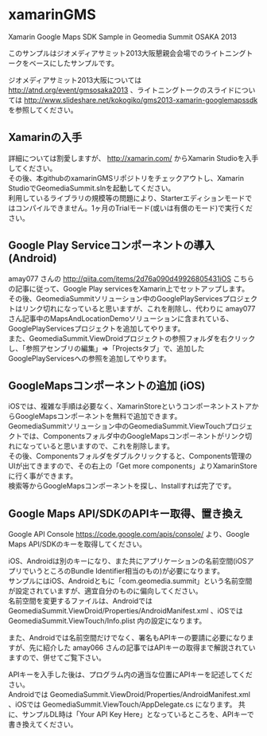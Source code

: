xamarinGMS
==========

Xamarin Google Maps SDK Sample in Geomedia Summit OSAKA 2013

このサンプルはジオメディアサミット2013大阪懇親会会場でのライトニングトークをベースにしたサンプルです。

ジオメディアサミット2013大阪については http://atnd.org/event/gmsosaka2013 、ライトニングトークのスライドについては http://www.slideshare.net/kokogiko/gms2013-xamarin-googlemapssdk を参照してください。

Xamarinの入手
---------------

詳細については割愛しますが、 http://xamarin.com/ からXamarin Studioを入手してください。  
その後、本githubのxamarinGMSリポジトリをチェックアウトし、Xamarin StudioでGeomediaSummit.slnを起動してください。  
利用しているライブラリの規模等の問題により、Starterエディションモードではコンパイルできません。1ヶ月のTrialモード(或いは有償のモード)で実行ください。

Google Play Serviceコンポーネントの導入 (Android)
---------------
amay077 さんの http://qiita.com/items/2d76a090d49926805431iOS こちらの記事に従って、Google Play servicesをXamarin上でセットアップします。  
その後、GeomediaSummitソリューション中のGooglePlayServicesプロジェクトはリンク切れになっていると思いますが、これを削除し、代わりに
amay077さん記事中のMapsAndLocationDemoソリューションに含まれている、GooglePlayServicesプロジェクトを追加してやります。  
また、GeomediaSummit.ViewDroidプロジェクトの参照フォルダを右クリックし、「参照アセンブリの編集」=>「Projectsタブ」で、追加したGooglePlayServicesへの参照を追加してやります。

GoogleMapsコンポーネントの追加 (iOS)
---------------
iOSでは、複雑な手順は必要なく、XamarinStoreというコンポーネントストアからGoogleMapsコンポーネントを無料で追加できます。  
GeomediaSummitソリューション中のGeomediaSummit.ViewTouchプロジェクトでは、Componentsフォルダ中のGoogleMapsコンポーネントがリンク切れになっていると思いますので、これを削除します。  
その後、Componentsフォルダをダブルクリックすると、Components管理のUIが出てきますので、その右上の「Get more components」よりXamarinStoreに行く事ができます。  
検索等からGoogleMapsコンポーネントを探し、Installすれば完了です。

Google Maps API/SDKのAPIキー取得、置き換え
---------------
Google API Console https://code.google.com/apis/console/ より、Google Maps API/SDKのキーを取得してください。

iOS、Androidは別のキーになり、また共にアプリケーションの名前空間(iOSアプリでいうところのBundle Identifier相当のもの)が必要になります。  
サンプルにはiOS、Androidともに「com.geomedia.summit」という名前空間が設定されていますが、適宜自分のものに偏向してください。  
名前空間を変更するファイルは、Androidでは GeomediaSummit.ViewDroid/Properties/AndroidManifest.xml 、iOSでは GeomediaSummit.ViewTouch/Info.plist 内の設定になります。

また、Androidでは名前空間だけでなく、署名もAPIキーの要請に必要になりますが、先に紹介した amay066 さんの記事ではAPIキーの取得まで解説されていますので、併せてご覧下さい。

APIキーを入手した後は、プログラム内の適当な位置にAPIキーを記述してください。  
Androidでは GeomediaSummit.ViewDroid/Properties/AndroidManifest.xml 、iOSでは GeomediaSummit.ViewTouch/AppDelegate.cs になります。
共に、サンプルDL時は「Your API Key Here」となっているところを、APIキーで書き換えてください。

